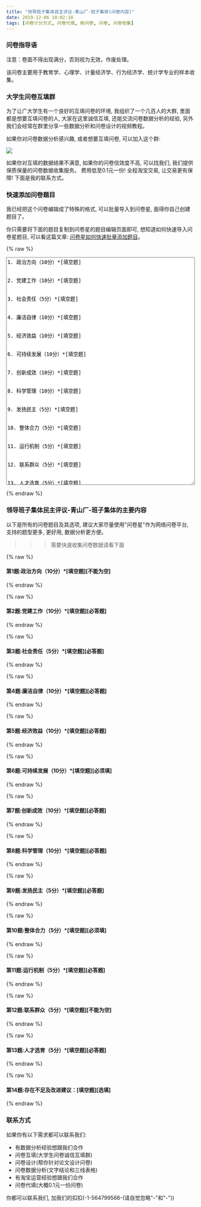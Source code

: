 ```yaml
---
title: "领导班子集体民主评议-青山厂-班子集体(问卷内容)"
date: 2019-12-06 10:02:18
tags: [问卷计分方式, 问卷代填, 刷问卷, 问卷, 问卷收集]
---
```


### 问卷指导语

注意：卷面不得出现满分，否则视为无效，作废处理。

该问卷主要用于教育学、心理学、计量经济学、行为经济学、统计学专业的样本收集。

<!-- more -->


### 大学生问卷互填群

为了让广大学生有一个良好的互填问卷的环境, 我组织了一个几百人的大群, 里面都是想要互填问卷的人, 大家在这里诚信互填, 
还能交流问卷数据分析的经验, 另外我们会经常在群里分享一些数据分析和问卷设计的视频教程。

如果你对问卷数据分析感兴趣, 或者想要互填问卷, 可以加入这个群:

<img src="/images/问卷互填群二维码.png">

如果你对互填的数据结果不满意, 如果你的问卷信效度不高, 可以找我们, 我们提供保质保量的问卷数据收集服务。 
费用低至0.1元一份! 全程淘宝交易, 让交易更有保障! 下面是我的联系方式。



### 快速添加问卷题目

我已经把这个问卷编辑成了特殊的格式, 可以批量导入到问卷星, 面得你自己创建题目了。

你只需要将下面的题目复制到问卷星的题目编辑页面即可, 想知道如何快速导入问卷星题目, 可以看这篇文章: [问卷星如何快速批量添加题目](https://mlln.cn/2019/06/01/%E9%97%AE%E5%8D%B7%E6%98%9F%E5%A6%82%E4%BD%95%E5%BF%AB%E9%80%9F%E6%B7%BB%E5%8A%A0%E6%89%B9%E9%87%8F%E9%A2%98%E7%9B%AE/index.html)。

{% raw %}
<textarea rows="40" style="width: 100%;">1. 政治方向（10分）*[填空题]


2. 党建工作（10分）*[填空题]


3. 社会责任（5分）*[填空题]


4. 廉洁自律（10分）*[填空题]


5. 经济效益（10分）*[填空题]


6. 可持续发展（10分）*[填空题]


7. 创新成效（10分）*[填空题]


8. 科学管理（10分）*[填空题]


9. 发扬民主（5分）*[填空题]


10. 整体合力（5分）*[填空题]


11. 运行机制（5分）*[填空题]


12. 联系群众（5分）*[填空题]


13. 人才选育（5分）*[填空题]


14. 存在不足及改进建议：[填空题]
</textarea>
{% endraw %}

### 领导班子集体民主评议-青山厂-班子集体的主要内容

以下是所有的问卷题目及其选项, 建议大家尽量使用"问卷星"作为网络问卷平台, 支持的题型更多, 更好用, 数据分析更方便。

>>> 需要快速收集问卷数据请看下面


{% raw %}
<div class="qitem">
<h4>第1题:政治方向（10分）*[填空题][不能为空]</h4>

</div>
{% endraw %}


{% raw %}
<div class="qitem">
<h4>第2题:党建工作（10分）*[填空题][必答题]</h4>

</div>
{% endraw %}


{% raw %}
<div class="qitem">
<h4>第3题:社会责任（5分）*[填空题][必答题]</h4>

</div>
{% endraw %}


{% raw %}
<div class="qitem">
<h4>第4题:廉洁自律（10分）*[填空题][必答题]</h4>

</div>
{% endraw %}


{% raw %}
<div class="qitem">
<h4>第5题:经济效益（10分）*[填空题][必答题]</h4>

</div>
{% endraw %}


{% raw %}
<div class="qitem">
<h4>第6题:可持续发展（10分）*[填空题][必须填]</h4>

</div>
{% endraw %}


{% raw %}
<div class="qitem">
<h4>第7题:创新成效（10分）*[填空题][必答题]</h4>

</div>
{% endraw %}


{% raw %}
<div class="qitem">
<h4>第8题:科学管理（10分）*[填空题][必答题]</h4>

</div>
{% endraw %}


{% raw %}
<div class="qitem">
<h4>第9题:发扬民主（5分）*[填空题][必答题]</h4>

</div>
{% endraw %}


{% raw %}
<div class="qitem">
<h4>第10题:整体合力（5分）*[填空题][必须填]</h4>

</div>
{% endraw %}


{% raw %}
<div class="qitem">
<h4>第11题:运行机制（5分）*[填空题][必答题]</h4>

</div>
{% endraw %}


{% raw %}
<div class="qitem">
<h4>第12题:联系群众（5分）*[填空题][不能为空]</h4>

</div>
{% endraw %}


{% raw %}
<div class="qitem">
<h4>第13题:人才选育（5分）*[填空题][必答题]</h4>

</div>
{% endraw %}


{% raw %}
<div class="qitem">
<h4>第14题:存在不足及改进建议：[填空题][选填]</h4>

</div>
{% endraw %}



<!-- ---
title: 心理教育医学的问卷免费下载
date: 2019-05-23 08:59:15
tags: [问卷星, 问卷网, 问卷下载, 问卷互填, 问卷设计, 问卷模板, 毕业问卷, 问卷数据分析, 问卷代填, ]
--- -->

### 联系方式
 
如果你有以下需求都可以联系我们:

- 有数据分析经验想跟我们合作
- 问卷互填(大学生问卷诚信互填群)
- 问卷设计(帮你针对论文设计问卷)
- 问卷数据分析(文字结论和三线表格)
- 有淘宝运营经验想跟我们合作
- 问卷代填(大概0.1元一份问卷)

你都可以联系我们, 加我们的扣扣(-1-564799566-(请自觉忽略"-"和"-"))
